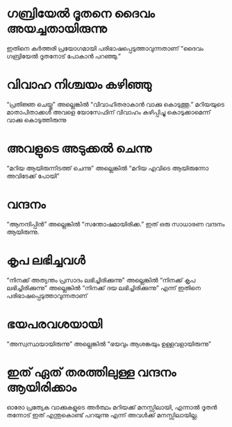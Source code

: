 # ഗബ്രിയേൽ ദൂതനെ ദൈവം അയച്ചതായിരുന്നു
ഇതിനെ കർത്തരി പ്രയോഗമായി പരിഭാഷപ്പെടുത്താവുന്നതാണ് “ദൈവം ഗബ്രിയേൽ ദൂതനോട് പോകാൻ പറഞ്ഞു.”
# വിവാഹ നിശ്ചയം കഴിഞ്ഞു
“പ്രതിജ്ഞ ചെയ്തു” അല്ലെങ്കിൽ “വിവാഹിതരാകാൻ വാക്കു കൊടുത്തു.” മറിയയുടെ മാതാപിതാക്കൾ അവളെ യോസേഫിന് വിവാഹം കഴിപ്പിച്ചു കൊടുക്കാമെന്ന് വാക്കു കൊടുത്തിരുന്നു
# അവളുടെ അടുക്കൽ ചെന്നു
“മറിയ ആയിരുന്നിടത്ത് ചെന്നു” അല്ലെങ്കിൽ “മറിയ എവിടെ ആയിരുന്നോ അവിടേക്ക് പോയി”
# വന്ദനം
“ആനന്ദിപ്പിൻ” അല്ലെങ്കിൽ “സന്തോഷമായിരിക്ക.” ഇത് ഒരു സാധാരണ വന്ദനം ആയിരുന്നു.
# കൃപ ലഭിച്ചവൾ
“നിനക്ക് അത്യന്തം പ്രസാദം ലഭിച്ചിരിക്കുന്നു” അല്ലെങ്കിൽ “നിനക്ക് കൃപ ലഭിച്ചിരിക്കുന്നു” അല്ലെങ്കിൽ “നിനക്ക് ദയ ലഭിച്ചിരിക്കുന്നു” എന്ന് ഇതിനെ പരിഭാഷപ്പെടുത്താവുന്നതാണ്
# ഭയപരവശയായി
“അസ്വസ്ഥയായിരുന്നു” അല്ലെങ്കിൽ “ഭയവും ആശങ്കയും ഉള്ളവളായിരുന്നു”
# ഇത് ഏത് തരത്തിലുള്ള വന്ദനം ആയിരിക്കാം
ഓരോ പ്രത്യേക വാക്കുകളുടെ അർത്ഥം മറിയക്ക് മനസ്സിലായി, എന്നാൽ ദൂതൻ തന്നോട് ഇത് എന്തുകൊണ്ട് പറയുന്നു എന്ന് അവൾക്ക് മനസ്സിലായില്ല.
